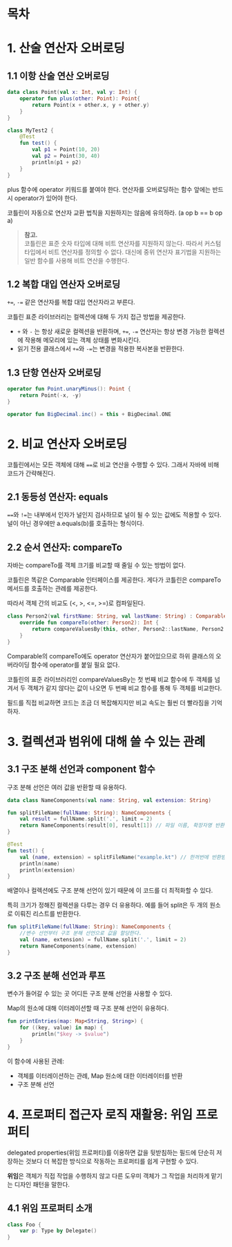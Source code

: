 # 목차

# 1. 산술 연산자 오버로딩

## 1.1 이항 산술 연산 오버로딩

```kotlin
data class Point(val x: Int, val y: Int) {
    operator fun plus(other: Point): Point{
        return Point(x + other.x, y + other.y)
    }
}
```

```kotlin
class MyTest2 {
    @Test
    fun test() {
        val p1 = Point(10, 20)
        val p2 = Point(30, 40)
        println(p1 + p2)
    }
}
```

plus 함수에 operator 키워드를 붙여야 한다. 연산자를 오버로딩하는 함수 앞에는 반드시 operator가 있어야 한다.

코틀린이 자동으로 연산자 교환 법칙을 지원하지는 않음에 유의하라. (a op b == b op a)

> **참고.**  
> 코틀린은 표준 숫자 타입에 대해 비트 연산자를 지원하지 않는다. 따라서 커스텀 타입에서 비트 연산자를 정의할 수 없다.
> 대신에 중위 연산자 표기법을 지원하는 일반 함수를 사용해 비트 연산을 수행한다.

## 1.2 복합 대입 연산자 오버로딩

`+=`, `-=` 같은 연산자를 복합 대입 연산자라고 부른다.

코틀린 표준 라이브러리는 컬렉션에 대해 두 가지 접근 방법을 제공한다.

- `+` 와 `-` 는 항상 새로운 컬렉션을 반환하며, `+=`, `-=` 연산자는 항상 변경 가능한 컬렉션에 작용해 메모리에 있는 객체 상태를 변화시킨다.
- 읽기 전용 클래스에서 `+=`와 `-=`는 변경을 적용한 복사본을 반환한다.

## 1.3 단항 연산자 오버로딩

```kotlin
operator fun Point.unaryMinus(): Point {
    return Point(-x, -y)
}

operator fun BigDecimal.inc() = this + BigDecimal.ONE
```

# 2. 비교 연산자 오버로딩

코틀린에서는 모든 객체에 대해 `==`로 비교 연산을 수행할 수 있다. 그래서 자바에 비해 코드가 간략해진다.

## 2.1 동등성 연산자: equals

`==`와 `!=`는 내부에서 인자가 널인지 검사하므로 널이 될 수 있는 값에도 적용할 수 있다.
널이 아닌 경우에만 a.equals(b)를 호출하는 형식이다.

## 2.2 순서 연산자: compareTo

자바는 compareTo를 객체 크기를 비교할 때 줄일 수 있는 방법이 없다.

코틀린은 똑같은 Comparable 인터페이스를 제공한다. 게다가 코틀린은 compareTo 메서드를 호출하는 관례를 제공한다.

따라서 객체 간의 비교도 (<, >, <=, >=)로 컴파일된다.

```kotlin
class Person2(val firstName: String, val lastName: String) : Comparable<Person2> {
    override fun compareTo(other: Person2): Int {
        return compareValuesBy(this, other, Person2::lastName, Person2::firstName)
    }
}
```

Comparable의 compareTo에도 operator 연산자가 붙어있으므로 하위 클래스의 오버라이딩 함수에 operator를 붙일 필요 없다.

코틀린의 표준 라이브러리인 compareValuesBy는 첫 번째 비교 함수에 두 객체를 넘겨서 두 객체가 같지 않다는 값이 나오면
두 번째 비교 함수를 통해 두 객체를 비교한다.

필드를 직접 비교하면 코드는 조금 더 복잡해지지만 비교 속도는 훨씬 더 빨라짐을 기억하자.

# 3. 컬렉션과 범위에 대해 쓸 수 있는 관례

## 3.1 구조 분해 선언과 component 함수

구조 분해 선언은 여러 값을 반환할 때 유용하다.

```kotlin
data class NameComponents(val name: String, val extension: String)

fun splitFileName(fullName: String): NameComponents {
    val result = fullName.split('.', limit = 2)
    return NameComponents(result[0], result[1]) // 파일 이름, 확장자명 반환
}
```

```kotlin
@Test
fun test() {
    val (name, extension) = splitFileName("example.kt") // 한꺼번에 반환받을 수 있다.
    println(name)
    println(extension)
}
```

배열이나 컬렉션에도 구조 분해 선언이 있기 때문에 이 코드를 더 최적화할 수 있다.

특히 크기가 정해진 컬렉션을 다루는 경우 더 유용하다. 예를 들어 split은 두 개의 원소로 이뤄진 리스트를 반환한다.

```kotlin
fun splitFileName(fullName: String): NameComponents {
    //변수 선언부터 구조 분해 선언으로 값을 할당한다.
    val (name, extension) = fullName.split('.', limit = 2)
    return NameComponents(name, extension)
}
```

## 3.2 구조 분해 선언과 루프

변수가 들어갈 수 있는 곳 어디든 구조 분해 선언을 사용할 수 있다.

Map의 원소에 대해 이터레이션할 때 구조 분해 선언이 유용하다.

```kotlin
fun printEntries(map: Map<String, String>) {
    for ((key, value) in map) {
        println("$key -> $value")
    }
}
```

이 함수에 사용된 관례:

- 객체를 이터레이션하는 관례, Map 원소에 대한 이터레이터를 반환
- 구조 분해 선언

# 4. 프로퍼티 접근자 로직 재활용: 위임 프로퍼티

delegated properties(위임 프로퍼티)를 이용하면 값을 뒷받침하는 필드에 단순히 저장하는 것보다 더 복잡한 방식으로 작동하는
프로퍼티를 쉽게 구현할 수 있다.

**위임**은 객체가 직접 작업을 수행하지 않고 다른 도우미 객체가 그 작업을 처리하게 맡기는 디자인 패턴을 말한다.

## 4.1 위임 프로퍼티 소개

```kotlin
class Foo {
    var p: Type by Delegate()
}
```





